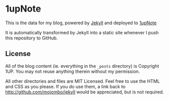 # 1upNote

This is the data for my blog, powered by [Jekyll](http://github.com/mojombo/jekyll) and deployed to [1upNote](http://1upnote.com)

It is automatically transformed by Jekyll into a static site whenever I push this repository to GitHub.

## License

All of the blog content (ie. everything in the `_posts` directory) is Copyright 1UP. You may not reuse anything therein without my permission.

All other directories and files are MIT Licensed. Feel free to use the HTML and CSS as you please. If you do use them, a link back to http://github.com/mojombo/jekyll would be appreciated, but is not required.
